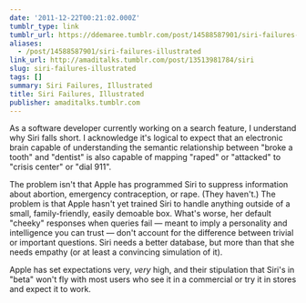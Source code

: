 ```yaml
---
date: '2011-12-22T00:21:02.000Z'
tumblr_type: link
tumblr_url: https://ddemaree.tumblr.com/post/14588587901/siri-failures-illustrated
aliases:
  - /post/14588587901/siri-failures-illustrated
link_url: http://amaditalks.tumblr.com/post/13513981784/siri
slug: siri-failures-illustrated
tags: []
summary: Siri Failures, Illustrated
title: Siri Failures, Illustrated
publisher: amaditalks.tumblr.com
---
```


As a software developer currently working on a search feature, I understand why Siri falls short. I acknowledge it's logical to expect that an electronic brain capable of understanding the semantic relationship between "broke a tooth" and "dentist" is also capable of mapping "raped" or "attacked" to "crisis center" or "dial 911".

The problem isn't that Apple has programmed Siri to suppress information about abortion, emergency contraception, or rape. (They haven't.) The problem is that Apple hasn't yet trained Siri to handle anything outside of a small, family-friendly, easily demoable box. What's worse, her default "cheeky" responses when queries fail — meant to imply a personality and intelligence you can trust — don't account for the difference between trivial or important questions. Siri needs a better database, but more than that she needs empathy (or at least a convincing simulation of it).

Apple has set expectations very, _very_ high, and their stipulation that Siri's in "beta" won't fly with most users who see it in a commercial or try it in stores and expect it to work.